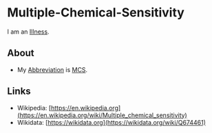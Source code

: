 # Multiple-Chemical-Sensitivity

I am an [Illness](40800000.md).

## About

- My [Abbreviation](210000000.md) is [MCS](48000018.md).

## Links

- Wikipedia: [https://en.wikipedia.org](https://en.wikipedia.org/wiki/Multiple_chemical_sensitivity)
- Wikidata: [https://wikidata.org](https://wikidata.org/wiki/Q674461)
